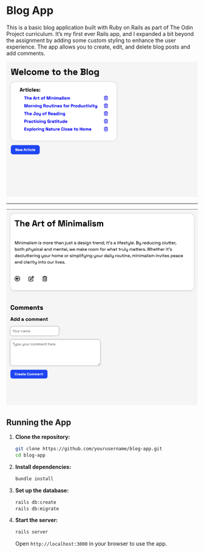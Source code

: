 # Blog App

This is a basic blog application built with Ruby on Rails as part of The Odin Project curriculum. It’s my first ever Rails app, and I expanded a bit beyond the assignment by adding some custom styling to enhance the user experience. The app allows you to create, edit, and delete blog posts and add comments. 

![Home Screen](app/assets/images/home_screen.png)

---

![Show Post](app/assets/images/create_page.png)

## Running the App

1. **Clone the repository:**

   ```bash
   git clone https://github.com/yourusername/blog-app.git
   cd blog-app
   ```

2. **Install dependencies:**

   ```bash
   bundle install
   ```

3. **Set up the database:**

   ```bash
   rails db:create
   rails db:migrate
   ```

4. **Start the server:**

   ```bash
   rails server
   ```

   Open `http://localhost:3000` in your browser to use the app.

